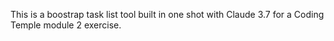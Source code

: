 This is a boostrap task list tool built in one shot with Claude 3.7 for a Coding Temple module 2 exercise. 

